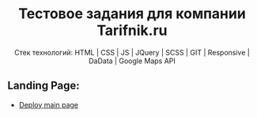 <div align="center">
  <h1>Тестовое задания для компании Tarifnik.ru</h1>
  <p>
    Стек технологий: HTML | CSS | JS | JQuery | SCSS | GIT | Responsive | DaData | Google Maps API
  </p>
</div>

## Landing Page:

- [Deploy main page](https://tarifnik.netlify.app)
